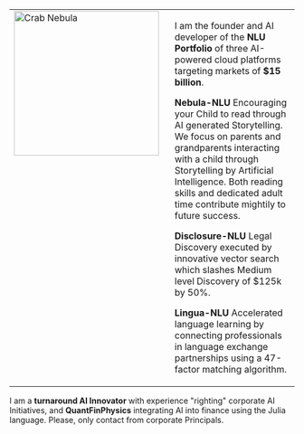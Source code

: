 <table>
  <tbody>
    <tr>
      <td width="256" valign="top">
        <img src="https://github.com/JohnSchwitz/Images/blob/main/HazelDragon256.jpg?raw=true" alt="Crab Nebula" width="256" height="256">
      </td>
      <td valign="top" style="padding-left: 20px;">
        <p>I am the founder and AI developer of the <strong>NLU Portfolio</strong> of three AI-powered cloud platforms targeting markets of <strong>$15 billion</strong>.</p>
        <p><strong>Nebula-NLU</strong> Encouraging your Child to read through AI generated Storytelling. We focus on parents and grandparents interacting with a child through Storytelling by Artificial Intelligence. Both reading skills and dedicated adult time contribute mightily to future success.</p><p><strong>Disclosure-NLU</strong> Legal Discovery executed by innovative vector search which slashes Medium level Discovery of $125k by 50%.</p><p><strong>Lingua-NLU</strong> Accelerated language learning by connecting professionals in language exchange partnerships using a 47-factor matching algorithm.</p>
      </td>
    </tr>
  </tbody>
</table>

<!-- All content below this line will appear underneath the image and its description -->
<p>I am a <strong>turnaround AI Innovator</strong> with experience "righting" corporate AI Initiatives, and <strong>QuantFinPhysics</strong> integrating AI into finance using the Julia language. Please, only contact from corporate Principals.</p>
